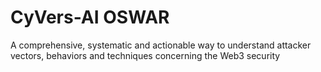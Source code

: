 # CyVers-AI OSWAR

A comprehensive, systematic and actionable way to understand attacker vectors, behaviors and techniques concerning the Web3 security
